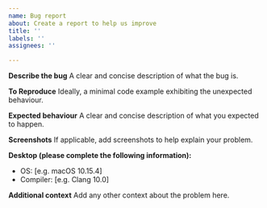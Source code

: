 ```yaml
---
name: Bug report
about: Create a report to help us improve
title: ''
labels: ''
assignees: ''

---
```


**Describe the bug**
A clear and concise description of what the bug is.

**To Reproduce**
Ideally, a minimal code example exhibiting the unexpected behaviour.

**Expected behaviour**
A clear and concise description of what you expected to happen.

**Screenshots**
If applicable, add screenshots to help explain your problem.

**Desktop (please complete the following information):**
-   OS: \[e.g. macOS 10.15.4]
-   Compiler: \[e.g. Clang 10.0]

**Additional context**
Add any other context about the problem here.
